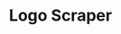 ---
title: Logo Scraper
year: 2025
description: A Python tool for automatically scraping and extracting logo images from websites.
role: Solo Developer
technologies: Python, Beautiful Soup, Requests
githubUrl: https://github.com/davidumoru/logo-scraper
---